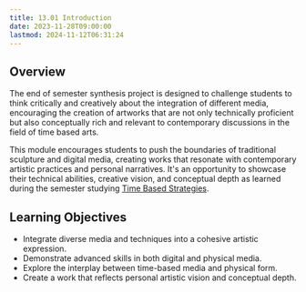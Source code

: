 ```yaml
---
title: 13.01 Introduction
date: 2023-11-28T09:00:00
lastmod: 2024-11-12T06:31:24
---
```


## Overview

The end of semester synthesis project is designed to challenge students to think critically and creatively about the integration of different media, encouraging the creation of artworks that are not only technically proficient but also conceptually rich and relevant to contemporary discussions in the field of time based arts.

This module encourages students to push the boundaries of traditional sculpture and digital media, creating works that resonate with contemporary artistic practices and personal narratives. It's an opportunity to showcase their technical abilities, creative vision, and conceptual depth as learned during the semester studying [Time Based Strategies](../00-getting-started/00-02-time-based-strategies-syllabus.md).

## Learning Objectives

- Integrate diverse media and techniques into a cohesive artistic expression.
- Demonstrate advanced skills in both digital and physical media.
- Explore the interplay between time-based media and physical form.
- Create a work that reflects personal artistic vision and conceptual depth.

